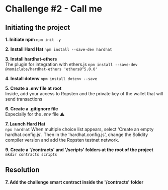 # Challenge #2 - Call me

## Initiating the project

**1. Initiate npm**
`npm init -y`

**2. Install Hard Hat**
`npm install --save-dev hardhat`

**3. Install hardhat-ethers**  
The plugin for integration with ethers.js
`npm install --save-dev @nomiclabs/hardhat-ethers 'ethers@^5.0.0'`

**4. Install dotenv**
`npm install dotenv --save`

**5. Create a .env file at root**  
Inside, add your access to Ropsten and the private key of the wallet that will send transactions

**6. Create a .gitignore file**  
Especially for the *.env* file ⚠️

**7. Launch Hard Hat**  
`npx hardhat`
When multiple choice list appears, select 'Create an empty hardhat.config.js'. Then in the 'hardhat.config.js', change the Solidity compiler version and add the Ropsten testnet network.

**9. Create a '/contracts' and '/scripts' folders at the root of the project**
`mkdir contracts scripts`

## Resolution

**7. Add the challenge smart contract inside the '/contracts' folder**